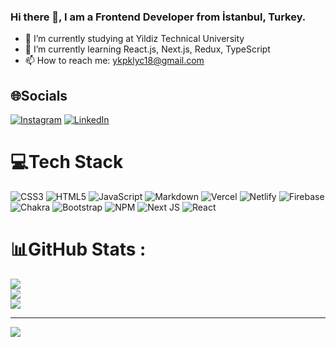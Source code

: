 ### Hi there 👋, I am a Frontend Developer from İstanbul, Turkey.

- 🔭 I’m currently studying at Yildiz Technical University
- 🌱 I’m currently learning React.js, Next.js, Redux, TypeScript
- 📫 How to reach me: ykpklyc18@gmail.com


## 🌐Socials
[![Instagram](https://img.shields.io/badge/Instagram-%23E4405F.svg?logo=Instagram&logoColor=white)](https://instagram.com/yakup_klyc) [![LinkedIn](https://img.shields.io/badge/LinkedIn-%230077B5.svg?logo=linkedin&logoColor=white)](https://linkedin.com/in/yakupkalayci) 

# 💻Tech Stack
![CSS3](https://img.shields.io/badge/css3-%231572B6.svg?style=for-the-badge&logo=css3&logoColor=white) ![HTML5](https://img.shields.io/badge/html5-%23E34F26.svg?style=for-the-badge&logo=html5&logoColor=white) ![JavaScript](https://img.shields.io/badge/javascript-%23323330.svg?style=for-the-badge&logo=javascript&logoColor=%23F7DF1E) ![Markdown](https://img.shields.io/badge/markdown-%23000000.svg?style=for-the-badge&logo=markdown&logoColor=white) ![Vercel](https://img.shields.io/badge/vercel-%23000000.svg?style=for-the-badge&logo=vercel&logoColor=white) ![Netlify](https://img.shields.io/badge/netlify-%23000000.svg?style=for-the-badge&logo=netlify&logoColor=#00C7B7) ![Firebase](https://img.shields.io/badge/firebase-%23039BE5.svg?style=for-the-badge&logo=firebase) ![Chakra](https://img.shields.io/badge/chakra-%234ED1C5.svg?style=for-the-badge&logo=chakraui&logoColor=white) ![Bootstrap](https://img.shields.io/badge/bootstrap-%23563D7C.svg?style=for-the-badge&logo=bootstrap&logoColor=white) ![NPM](https://img.shields.io/badge/NPM-%23000000.svg?style=for-the-badge&logo=npm&logoColor=white) ![Next JS](https://img.shields.io/badge/Next-black?style=for-the-badge&logo=next.js&logoColor=white) ![React](https://img.shields.io/badge/react-%2320232a.svg?style=for-the-badge&logo=react&logoColor=%2361DAFB)
# 📊GitHub Stats :
![](https://github-readme-stats.vercel.app/api?username=yakupkalayci&theme=react&hide_border=false&include_all_commits=true&count_private=true)<br/>
![](https://github-readme-streak-stats.herokuapp.com/?user=yakupkalayci&theme=react&hide_border=false)<br/>
![](https://github-readme-stats.vercel.app/api/top-langs/?username=yakupkalayci&theme=react&hide_border=false&include_all_commits=true&count_private=true&layout=compact)


---
[![](https://visitcount.itsvg.in/api?id=yakupkalayci&icon=0&color=0)](https://visitcount.itsvg.in)
